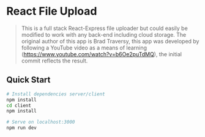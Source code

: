 # React File Upload

> This is a full stack React-Express file uploader but could easily be modified to work with any back-end including cloud storage. The original author of this app is Brad Traversy, this app was developed by following a YouTube video as a means of learning (https://www.youtube.com/watch?v=b6Oe2puTdMQ), the initial commit reflects the result.

## Quick Start

```bash
# Install dependencies server/client
npm install
cd client
npm install

# Serve on localhost:3000
npm run dev
```